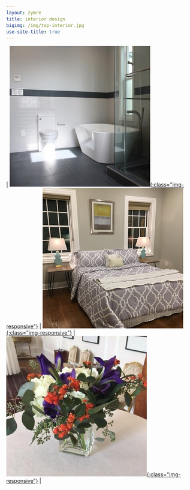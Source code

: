 ```yaml
---
layout: zymre
title: interior design
bigimg: /img/top-interior.jpg
use-site-title: true
---
```


| [![interior design](/media/interior_design.jpg "space planning/material selection/color consultation"){:class="img-responsive"}](/coming_soon) | [![staging](/media/staging.jpg "stage your home for sale"){:class="img-responsive"}](https://www.flickr.com/gp/schauebc/372p41) | [![floral](/media/floral.jpg "celebrations/dinners/special occasions"){:class="img-responsive"}](/coming_soon) |
